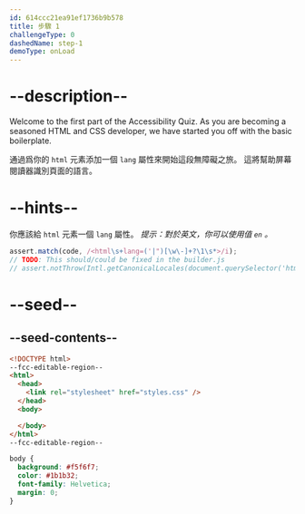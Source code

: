 ```yaml
---
id: 614ccc21ea91ef1736b9b578
title: 步驟 1
challengeType: 0
dashedName: step-1
demoType: onLoad
---
```


# --description--

Welcome to the first part of the Accessibility Quiz. As you are becoming a seasoned HTML and CSS developer, we have started you off with the basic boilerplate.

通過爲你的 `html` 元素添加一個 `lang` 屬性來開始這段無障礙之旅。 這將幫助屏幕閱讀器識別頁面的語言。

# --hints--

你應該給 `html` 元素一個 `lang` 屬性。 _提示：對於英文，你可以使用值 `en` 。_

```js
assert.match(code, /<html\s+lang=('|")[\w\-]+?\1\s*>/i);
// TODO: This should/could be fixed in the builder.js
// assert.notThrow(Intl.getCanonicalLocales(document.querySelector('html').lang));
```

# --seed--

## --seed-contents--

```html
<!DOCTYPE html>
--fcc-editable-region--
<html>
  <head>
    <link rel="stylesheet" href="styles.css" />
  </head>
  <body>

  </body>
</html>
--fcc-editable-region--

```

```css
body {
  background: #f5f6f7;
  color: #1b1b32;
  font-family: Helvetica;
  margin: 0;
}
```
